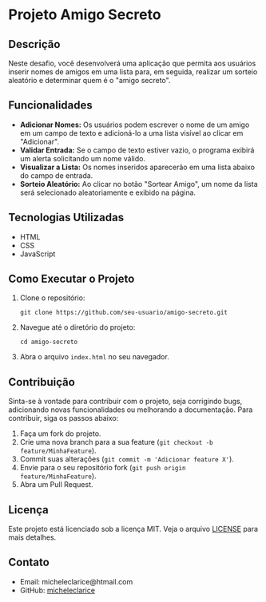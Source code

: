 

<h1>Projeto Amigo Secreto</h1>

## Descrição
<p>Neste desafio, você desenvolverá uma aplicação que permita aos usuários inserir nomes de amigos em uma lista para, em seguida, realizar um sorteio aleatório e determinar quem é o "amigo secreto".</p>

## Funcionalidades
<ul>
    <li><strong>Adicionar Nomes:</strong> Os usuários podem escrever o nome de um amigo em um campo de texto e adicioná-lo a uma lista visível ao clicar em "Adicionar".</li>
    <li><strong>Validar Entrada:</strong> Se o campo de texto estiver vazio, o programa exibirá um alerta solicitando um nome válido.</li>
    <li><strong>Visualizar a Lista:</strong> Os nomes inseridos aparecerão em uma lista abaixo do campo de entrada.</li>
    <li><strong>Sorteio Aleatório:</strong> Ao clicar no botão "Sortear Amigo", um nome da lista será selecionado aleatoriamente e exibido na página.</li>
</ul>

## Tecnologias Utilizadas
<ul>
    <li>HTML</li>
    <li>CSS</li>
    <li>JavaScript</li>
</ul>

## Como Executar o Projeto
<ol>
    <li>Clone o repositório:
        <pre><code>git clone https://github.com/seu-usuario/amigo-secreto.git</code></pre>
    </li>
    <li>Navegue até o diretório do projeto:
        <pre><code>cd amigo-secreto</code></pre>
    </li>
    <li>Abra o arquivo <code>index.html</code> no seu navegador.</li>
</ol>

## Contribuição
<p>Sinta-se à vontade para contribuir com o projeto, seja corrigindo bugs, adicionando novas funcionalidades ou melhorando a documentação. Para contribuir, siga os passos abaixo:</p>
<ol>
    <li>Faça um fork do projeto.</li>
    <li>Crie uma nova branch para a sua feature (<code>git checkout -b feature/MinhaFeature</code>).</li>
    <li>Commit suas alterações (<code>git commit -m 'Adicionar feature X'</code>).</li>
    <li>Envie para o seu repositório fork (<code>git push origin feature/MinhaFeature</code>).</li>
    <li>Abra um Pull Request.</li>
</ol>

## Licença
<p>Este projeto está licenciado sob a licença MIT. Veja o arquivo <a href="LICENSE">LICENSE</a> para mais detalhes.</p>

## Contato
<ul>
    <li>Email: micheleclarice@htmail.com</li>
    <li>GitHub: <a href="https://github.com/micheleclarice">micheleclarice</a></li>
</ul>

</body>
</html>
